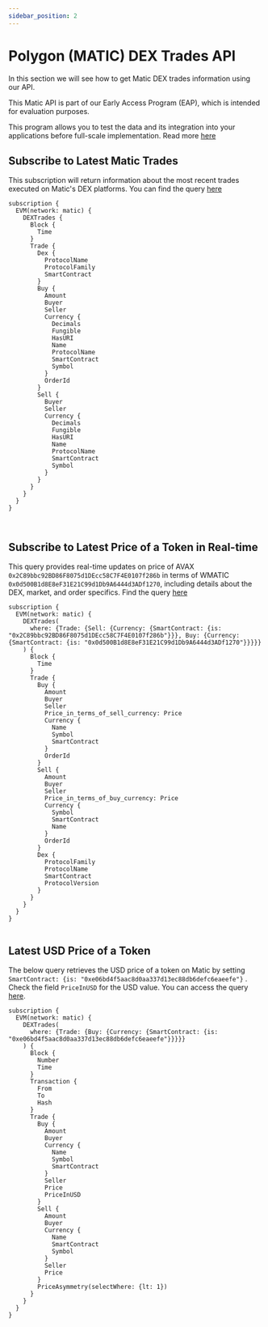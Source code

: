 ```yaml
---
sidebar_position: 2
---
```


# Polygon (MATIC) DEX Trades API

In this section we will see how to get Matic DEX trades information using our API.

This Matic API is part of our Early Access Program (EAP), which is intended for evaluation purposes.

This program allows you to test the data and its integration into your applications before full-scale implementation. Read more [here](https://docs.bitquery.io/docs/graphql/dataset/EAP/)

<head>
<meta name="title" content="How to Get Polygon (MATIC) Decentralized Exchange Data with DEX Trades API"/>
<meta name="description" content="Get on-chain data of any Polygon (MATIC) based DEX through our DEX Trades API."/>
<meta name="keywords" content="Polygon (MATIC) DEX Trades api,Polygon (MATIC) DEX Trades python api,Polygon (MATIC) DEX Trades token api,Polygon (MATIC) Dex NFT api, DEX Trades scan api, DEX Trades api, DEX Trades api docs, DEX Trades crypto api, DEX Trades blockchain api,Polygon (MATIC) network api, Polygon (MATIC) web3 api"/>
<meta name="robots" content="index, follow"/>
<meta http-equiv="Content-Type" content="text/html; charset=utf-8"/>
<meta name="language" content="English"/>

<!-- Open Graph / Facebook -->

<meta property="og:type" content="website" />
<meta
  property="og:title"
  content="How to Get Polygon (MATIC) Decentralized Exchange Data with DEX Trades API"
/>
<meta
  property="og:description"
  content="Get on-chain data of any Polygon (MATIC) based DEX through our DEX Trades API."
/>

<!-- Twitter -->

<meta property="twitter:card" content="summary_large_image" />
<meta property="twitter:title" content="How to Get Polygon (MATIC) Decentralized Exchange Data with DEX Trades API" />
<meta property="twitter:description" content="Get on-chain data of any Polygon (MATIC) based DEX through our DEX Trades API." />
</head>

## Subscribe to Latest Matic Trades

This subscription will return information about the most recent trades executed on Matic's DEX platforms.
You can find the query [here](https://ide.bitquery.io/Realtime-matic-dex-trades-websocket)

```
subscription {
  EVM(network: matic) {
    DEXTrades {
      Block {
        Time
      }
      Trade {
        Dex {
          ProtocolName
          ProtocolFamily
          SmartContract
        }
        Buy {
          Amount
          Buyer
          Seller
          Currency {
            Decimals
            Fungible
            HasURI
            Name
            ProtocolName
            SmartContract
            Symbol
          }
          OrderId
        }
        Sell {
          Buyer
          Seller
          Currency {
            Decimals
            Fungible
            HasURI
            Name
            ProtocolName
            SmartContract
            Symbol
          }
        }
      }
    }
  }
}



```

## Subscribe to Latest Price of a Token in Real-time

This query provides real-time updates on price of AVAX `0x2C89bbc92BD86F8075d1DEcc58C7F4E0107f286b` in terms of WMATIC `0x0d500B1d8E8eF31E21C99d1Db9A6444d3ADf1270`, including details about the DEX, market, and order specifics. Find the query [here](https://ide.bitquery.io/Price-of-a-AVAX-in-terms-of-WMATIC-on-matic_2)

```
subscription {
  EVM(network: matic) {
    DEXTrades(
      where: {Trade: {Sell: {Currency: {SmartContract: {is: "0x2C89bbc92BD86F8075d1DEcc58C7F4E0107f286b"}}}, Buy: {Currency: {SmartContract: {is: "0x0d500B1d8E8eF31E21C99d1Db9A6444d3ADf1270"}}}}}
    ) {
      Block {
        Time
      }
      Trade {
        Buy {
          Amount
          Buyer
          Seller
          Price_in_terms_of_sell_currency: Price
          Currency {
            Name
            Symbol
            SmartContract
          }
          OrderId
        }
        Sell {
          Amount
          Buyer
          Seller
          Price_in_terms_of_buy_currency: Price
          Currency {
            Symbol
            SmartContract
            Name
          }
          OrderId
        }
        Dex {
          ProtocolFamily
          ProtocolName
          SmartContract
          ProtocolVersion
        }
      }
    }
  }
}


```

## Latest USD Price of a Token

The below query retrieves the USD price of a token on Matic by setting `SmartContract: {is: "0xe06bd4f5aac8d0aa337d13ec88db6defc6eaeefe"}` . Check the field `PriceInUSD` for the USD value. You can access the query [here](https://ide.bitquery.io/Latest-USD-Price-of-a-Token-on-Matic).

```
subscription {
  EVM(network: matic) {
    DEXTrades(
      where: {Trade: {Buy: {Currency: {SmartContract: {is: "0xe06bd4f5aac8d0aa337d13ec88db6defc6eaeefe"}}}}}
    ) {
      Block {
        Number
        Time
      }
      Transaction {
        From
        To
        Hash
      }
      Trade {
        Buy {
          Amount
          Buyer
          Currency {
            Name
            Symbol
            SmartContract
          }
          Seller
          Price
          PriceInUSD
        }
        Sell {
          Amount
          Buyer
          Currency {
            Name
            SmartContract
            Symbol
          }
          Seller
          Price
        }
        PriceAsymmetry(selectWhere: {lt: 1})
      }
    }
  }
}

```
